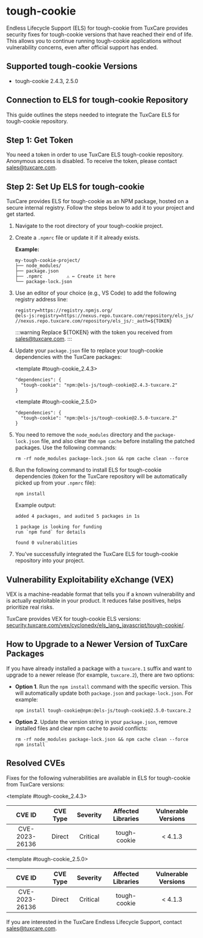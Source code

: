 # tough-cookie

Endless Lifecycle Support (ELS) for tough-cookie from TuxCare provides security fixes for tough-cookie versions that have reached their end of life. This allows you to continue running tough-cookie applications without vulnerability concerns, even after official support has ended.

## Supported tough-cookie Versions

* tough-cookie 2.4.3, 2.5.0

## Connection to ELS for tough-cookie Repository

This guide outlines the steps needed to integrate the TuxCare ELS for tough-cookie repository.

## Step 1: Get Token

You need a token in order to use TuxCare ELS tough-cookie repository. Anonymous access is disabled. To receive the token, please contact [sales@tuxcare.com](mailto:sales@tuxcare.com).

## Step 2: Set Up ELS for tough-cookie

TuxCare provides ELS for tough-cookie as an NPM package, hosted on a secure internal registry. Follow the steps below to add it to your project and get started.

1. Navigate to the root directory of your tough-cookie project.
2. Create a `.npmrc` file or update it if it already exists.

   **Example:**

   ```text
   my-tough-cookie-project/
   ├── node_modules/
   ├── package.json
   ├── .npmrc         ⚠️ ← Create it here
   └── package-lock.json
   ```

3. Use an editor of your choice (e.g., VS Code) to add the following registry address line:

   <CodeWithCopy>

   ```text
   registry=https://registry.npmjs.org/
   @els-js:registry=https://nexus.repo.tuxcare.com/repository/els_js/
   //nexus.repo.tuxcare.com/repository/els_js/:_auth=${TOKEN}
   ```

   </CodeWithCopy>

   :::warning
   Replace ${TOKEN} with the token you received from [sales@tuxcare.com](mailto:sales@tuxcare.com).
   :::

4. Update your `package.json` file to replace your tough-cookie dependencies with the TuxCare packages:

   <TableTabs label="Choose tough-cookie version: " >

     <template #tough-cookie_2.4.3>

     <CodeWithCopy>

     ```text
     "dependencies": {
       "tough-cookie": "npm:@els-js/tough-cookie@2.4.3-tuxcare.2"
     }
     ```

     </CodeWithCopy>

     </template>

     <template #tough-cookie_2.5.0>

     <CodeWithCopy>

     ```text
     "dependencies": {
       "tough-cookie": "npm:@els-js/tough-cookie@2.5.0-tuxcare.2"
     }
     ```

     </CodeWithCopy>

     </template>

   </TableTabs>

5. You need to remove the `node_modules` directory and the `package-lock.json` file, and also clear the `npm cache` before installing the patched packages. Use the following commands:
   
   <CodeWithCopy>

   ```text
   rm -rf node_modules package-lock.json && npm cache clean --force
   ```

   </CodeWithCopy>

6. Run the following command to install ELS for tough-cookie dependencies (token for the TuxCare repository will be automatically picked up from your `.npmrc` file):

   <CodeWithCopy>

   ```text
   npm install
   ```

   </CodeWithCopy>

   Example output:

   ```text
   added 4 packages, and audited 5 packages in 1s

   1 package is looking for funding
   run `npm fund` for details

   found 0 vulnerabilities
   ```

7. You've successfully integrated the TuxCare ELS for tough-cookie repository into your project.

## Vulnerability Exploitability eXchange (VEX) 

VEX is a machine-readable format that tells you if a known vulnerability and is actually exploitable in your product. It reduces false positives, helps prioritize real risks.

TuxCare provides VEX for tough-cookie ELS versions: [security.tuxcare.com/vex/cyclonedx/els_lang_javascript/tough-cookie/](https://security.tuxcare.com/vex/cyclonedx/els_lang_javascript/tough-cookie/).

## How to Upgrade to a Newer Version of TuxCare Packages

If you have already installed a package with a `tuxcare.1` suffix and want to upgrade to a newer release (for example, `tuxcare.2`), there are two options:

* **Option 1**. Run the `npm install` command with the specific version. This will automatically update both `package.json` and `package-lock.json`. For example:

  <CodeWithCopy>

  ```text
  npm install tough-cookie@npm:@els-js/tough-cookie@2.5.0-tuxcare.2
  ```

  </CodeWithCopy>

* **Option 2**. Update the version string in your `package.json`, remove installed files and clear npm cache to avoid conflicts:

  <CodeWithCopy>

  ```text
  rm -rf node_modules package-lock.json && npm cache clean --force
  npm install
  ```

  </CodeWithCopy>
 
## Resolved CVEs

Fixes for the following vulnerabilities are available in ELS for tough-cookie from TuxCare versions:

<TableTabs label="Choose tough-cookie version: " >

<template #tough-cooke_2.4.3>

| CVE ID         | CVE Type | Severity | Affected Libraries | Vulnerable Versions |
| :------------: |:--------:|:--------:|:------------------:|:-------------------:|
| CVE-2023-26136  |  Direct  | Critical |    tough-cookie    |       < 4.1.3       |

  </template>

<template #tough-cookie_2.5.0>

| CVE ID         | CVE Type | Severity | Affected Libraries | Vulnerable Versions |
| :------------: | :------: |:--------:|:------------------:| :----------------: |
| CVE-2023-26136  |  Direct  | Critical |    tough-cookie    |       < 4.1.3       |

  </template>

</TableTabs>


If you are interested in the TuxCare Endless Lifecycle Support, contact [sales@tuxcare.com](mailto:sales@tuxcare.com).

